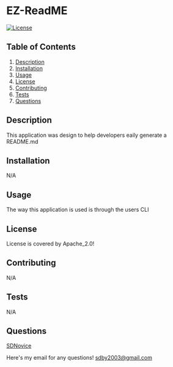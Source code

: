 # EZ-ReadME 
  [![License](https://img.shields.io/badge/License-Apache_2.0-blue.svg)](https://opensource.org/licenses/Apache-2.0)
  
## Table of Contents 
  1. [Description](#description)
  2. [Installation](#installation)
  3. [Usage](#usage)
  4. [License](#license)
  5. [Contributing](#contributing)
  6. [Tests](#tests)
  7. [Questions](#questions)
  
## Description 
  This application was design to help developers eaily generate a README.md 
  
## Installation
  N/A 
  
## Usage
  The way this application is used is through the users CLI
  
## License
  
 License is covered by Apache_2.0!
  
## Contributing
  N/A  
  
## Tests
  N/A
  
## Questions
  [SDNovice](https://github.com/SDNovice)
  
  Here's my email for any questions!
  sdby2003@gmail.com